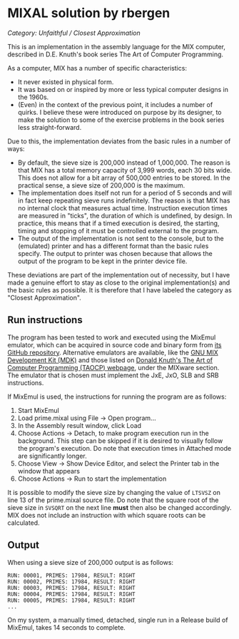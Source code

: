 # MIXAL solution by rbergen

*Category: Unfaithful / Closest Approximation*

This is an implementation in the assembly language for the MIX computer, described in D.E. Knuth's book series The Art of Computer Programming.

As a computer, MIX has a number of specific characteristics:
* It never existed in physical form.
* It was based on or inspired by more or less typical computer designs in the 1960s.
* (Even) in the context of the previous point, it includes a number of quirks. I believe these were introduced on purpose by its designer, to make the solution to some of the exercise problems in the book series less straight-forward.

Due to this, the implementation deviates from the basic rules in a number of ways:
* By default, the sieve size is 200,000 instead of 1,000,000. The reason is that MIX has a total memory capacity of 3,999 words, each 30 bits wide. This does not allow for a bit array of 500,000 entries to be stored. In the practical sense, a sieve size of 200,000 is the maximum.
* The implementation does itself not run for a period of 5 seconds and will in fact keep repeating sieve runs indefinitely. The reason is that MIX has no internal clock that measures actual time. Instruction execution times are measured in "ticks", the duration of which is undefined, by design. In practice, this means that if a timed execution is desired, the starting, timing and stopping of it must be controlled external to the program.
* The output of the implementation is not sent to the console, but to the (emulated) printer and has a different format than the basic rules specify. The output to printer was chosen because that allows the output of the program to be kept in the printer device file.

These deviations are part of the implementation out of necessity, but I have made a genuine effort to stay as close to the original implementation(s) and the basic rules as possible. It is therefore that I have labeled the category as "Closest Approximation". 

## Run instructions

The program has been tested to work and executed using the MixEmul emulator, which can be acquired in source code and binary form from [its GitHub repository](https://github.com/rbergen/MixEmul). Alternative emulators are available, like the [GNU MIX Development Kit (MDK)](https://www.gnu.org/software/mdk/) and those listed on [Donald Knuth's The Art of Computer Programming (TAOCP) webpage](https://www-cs-faculty.stanford.edu/~knuth/taocp.html), under the MIXware section. The emulator that is chosen must implement the JxE, JxO, SLB and SRB instructions.

If MixEmul is used, the instructions for running the program are as follows:
1. Start MixEmul
2. Load prime.mixal using File -> Open program...
3. In the Assembly result window, click Load
4. Choose Actions -> Detach, to make program execution run in the background. This step can be skipped if it is desired to visually follow the program's execution. Do note that execution times in Attached mode are significantly longer.
5. Choose View -> Show Device Editor, and select the Printer tab in the window that appears
6. Choose Actions -> Run to start the implementation 

It is possible to modify the sieve size by changing the value of `LTSVSZ` on line 13 of the prime.mixal source file. Do note that the square root of the sieve size in `SVSQRT` on the next line **must** then also be changed accordingly. MIX does not include an instruction with which square roots can be calculated. 

## Output

When using a sieve size of 200,000 output is as follows:

```
RUN: 00001, PRIMES: 17984, RESULT: RIGHT
RUN: 00002, PRIMES: 17984, RESULT: RIGHT
RUN: 00003, PRIMES: 17984, RESULT: RIGHT
RUN: 00004, PRIMES: 17984, RESULT: RIGHT
RUN: 00005, PRIMES: 17984, RESULT: RIGHT
...
```
On my system, a manually timed, detached, single run in a Release build of MixEmul, takes 14 seconds to complete.